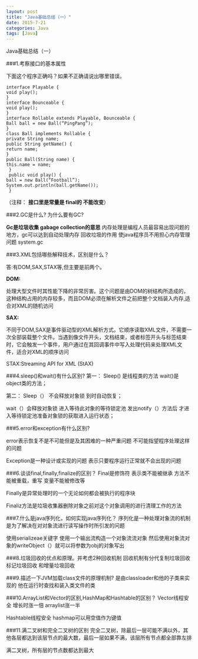 ```yaml
---
layout: post
title: "Java基础总结（一）"
date: 2015-7-21
categories: Java
tags: [Java]
---
```

Java基础总结（一）

<!-- more -->

###1.考察接口的基本属性

下面这个程序正确吗？如果不正确请说出哪里错误。

    interface Playable {
    void play();
    }
    interface Bounceable {
    void play();
    }
    interface Rollable extends Playable, Bounceable {
    Ball ball = new Ball(“PingPang”);
    }
    class Ball implements Rollable {
    private String name;
    public String getName() {
    return name;
    }
    public Ball(String name) {
    this.name = name;
     }
     public void play() {
    ball = new Ball(“Football”);
    System.out.println(ball.getName());
     }

（注释：
**接口里是常量是 final的 不能改变**）

###2.GC是什么? 为什么要有GC?

**Gc是垃圾收集 gabage collection的意思** 内存处理是编程人员最容易出现问题的地方，gc可以达到自动处理内存 回收垃圾的作用 使java程序员不用担心内存管理问题  system.gc

###3.XML包括哪些解释技术，区别是什么？

答:有DOM,SAX,STAX等,但主要是前两个。 

**DOM:**

处理大型文件时其性能下降的非常厉害。这个问题是由DOM的树结构所造成的，这种结构占用的内存较多，而且DOM必须在解析文件之前把整个文档装入内存,适合对XML的随机访问

**SAX:**

不同于DOM,SAX是事件驱动型的XML解析方式。它顺序读取XML文件，不需要一次全部装载整个文件。当遇到像文件开头，文档结束，或者标签开头与标签结束时，它会触发一个事件，用户通过在其回调事件中写入处理代码来处理XML文件，适合对XML的顺序访问 
 
STAX:Streaming API for XML (StAX)

###4.sleep()和wait()有什么区别?
第一：
Sleep() 是线程类的方法  wait()是object类的方法；

第二：
Sleep（） 不会释放对象锁 到时自动恢复；

 wait（）会释放对象锁 进入等待此对象的等待锁定池  发出notify（）方法后 才进入等待锁定池准备对象锁的获取进入运行状态；

###5.error和exception有什么区别?

error表示恢复不是不可能但是及其困难的一种严重问题 不可能指望程序处理这样的问题

Exception是一种设计或实现的问题 表示只要程序运行正常就不会出现的问题

###6.谈谈final,finally,finalize的区别？
Final是修饰符 表示类不能被继承 方法不能被重载，重写 变量不能被修改等

Finally是异常处理时的一个无论如何都会被执行的程序块

Finaliz方法是垃圾收集器删除对象之前对这个对象调用的进行清理工作的方法

###7.什么是java序列化，如何实现java序列化？
序列化是一种处理对象流的机制 是为了解决在对对象流进行读写操作时所引发的问题

使用serializeae关键字  使用一个输出流构造一个对象流流对象  然后使用对象流对象的writeObject（）就可以将参数为obj的对象写出

###8.垃圾回收的优点和原理。并考虑2种回收机制
回收机制有分代复制垃圾回收 标记垃圾回收 和增量垃圾回收

###9.描述一下JVM加载class文件的原理机制?
是由classloader和他的子类来实现的  他在运行时查找和装入类文件的类

###10.ArrayList和Vector的区别,HashMap和Hashtable的区别？
Vector线程安全 增长时涨一倍  arraylist涨一半

Hashtable线程安全  hashmap可以用空值作为键值

###11.满二叉树和完全二叉树的区别
完全二叉树，除最后一层可能不满以外，其他各层都达到该层节点的最大数，最后一层如果不满，该层所有节点都全部靠左排

满二叉树，所有层的节点数都达到最大
